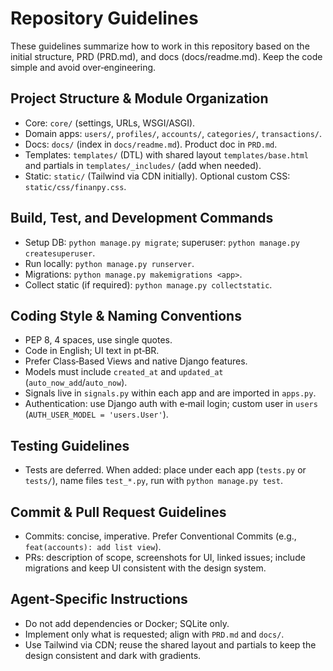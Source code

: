 # Repository Guidelines

These guidelines summarize how to work in this repository based on the initial structure, PRD (PRD.md), and docs (docs/readme.md). Keep the code simple and avoid over‑engineering.

## Project Structure & Module Organization
- Core: `core/` (settings, URLs, WSGI/ASGI).
- Domain apps: `users/`, `profiles/`, `accounts/`, `categories/`, `transactions/`.
- Docs: `docs/` (index in `docs/readme.md`). Product doc in `PRD.md`.
- Templates: `templates/` (DTL) with shared layout `templates/base.html` and partials in `templates/_includes/` (add when needed).
- Static: `static/` (Tailwind via CDN initially). Optional custom CSS: `static/css/finanpy.css`.

## Build, Test, and Development Commands
- Setup DB: `python manage.py migrate`; superuser: `python manage.py createsuperuser`.
- Run locally: `python manage.py runserver`.
- Migrations: `python manage.py makemigrations <app>`.
- Collect static (if required): `python manage.py collectstatic`.

## Coding Style & Naming Conventions
- PEP 8, 4 spaces, use single quotes.
- Code in English; UI text in pt‑BR.
- Prefer Class‑Based Views and native Django features.
- Models must include `created_at` and `updated_at` (`auto_now_add`/`auto_now`).
- Signals live in `signals.py` within each app and are imported in `apps.py`.
- Authentication: use Django auth with e‑mail login; custom user in `users` (`AUTH_USER_MODEL = 'users.User'`).

## Testing Guidelines
- Tests are deferred. When added: place under each app (`tests.py` or `tests/`), name files `test_*.py`, run with `python manage.py test`.

## Commit & Pull Request Guidelines
- Commits: concise, imperative. Prefer Conventional Commits (e.g., `feat(accounts): add list view`).
- PRs: description of scope, screenshots for UI, linked issues; include migrations and keep UI consistent with the design system.

## Agent‑Specific Instructions
- Do not add dependencies or Docker; SQLite only.
- Implement only what is requested; align with `PRD.md` and `docs/`.
- Use Tailwind via CDN; reuse the shared layout and partials to keep the design consistent and dark with gradients.
